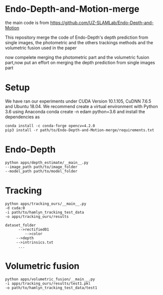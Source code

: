 # Endo-Depth-and-Motion-merge
the main code is from https://github.com/UZ-SLAMLab/Endo-Depth-and-Motion

This repository merge the code of Endo-Depth's depth prediction from single images, the photometric and the others trackings methods and the volumetric fusion used in the paper

now compelete merging the photometric part and the volumetric fusion part,now put an effort on merging the depth prediction from single images part

# Setup
We have ran our experiments under CUDA Version 10.1.105, CuDNN 7.6.5 and Ubuntu 18.04. We recommend create a virtual environment with Python 3.6 using Anaconda conda create -n edam python=3.6 and install the dependencies as
```=
conda install -c conda-forge opencv=4.2.0
pip3 install -r path/to/Endo-Depth-and-Motion-merge/requirements.txt
```
# Endo-Depth
```=
python apps/depth_estimate/__main__.py 
--image_path path/to/image_folder 
--model_path path/to/model_folder
```
# Tracking
```=
python apps/tracking_ours/__main__.py 
-d cuda:0 
-i path/to/hamlyn_tracking_test_data 
-o apps/tracking_ours/results
```
```
dataset_folder   
      -->rectified01      
         -->color	 
	 -->depth	       
	 -->intrinsics.txt	       
      ...
```
# Volumetric fusion
```=
python apps/volumetric_fusion/__main__.py 
-i apps/tracking_ours/results/test1.pkl 
-o path/to/hamlyn_tracking_test_data/test1
```
